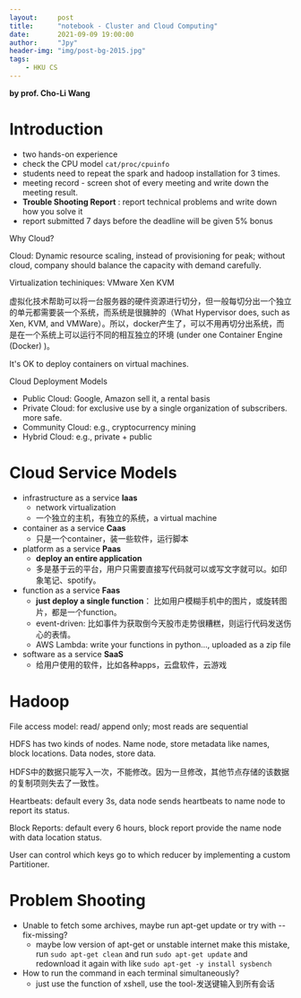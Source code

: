 ```yaml
---
layout:     post
title:      "notebook - Cluster and Cloud Computing"
date:       2021-09-09 19:00:00
author:     "Jpy"
header-img: "img/post-bg-2015.jpg"
tags:
    - HKU CS
---
```


**by prof. Cho-Li Wang**

# Introduction

* two hands-on experience
* check the CPU model `cat/proc/cpuinfo`
* students need to repeat the spark and hadoop installation for 3 times.
* meeting record - screen shot of every meeting and write down the meeting result.
* **Trouble Shooting Report** : report technical problems and write down how you solve it
* report submitted 7 days before the deadline will be given 5% bonus

Why Cloud?

Cloud: Dynamic resource scaling, instead of provisioning for peak; without cloud, company should balance the capacity with demand carefully.

Virtualization techiniques: VMware Xen KVM

虚拟化技术帮助可以将一台服务器的硬件资源进行切分，但一般每切分出一个独立的单元都需要装一个系统，而系统是很臃肿的（What Hypervisor does, such as Xen, KVM, and VMWare）。所以，docker产生了，可以不用再切分出系统，而是在一个系统上可以运行不同的相互独立的环境 (under one Container Engine (Docker) )。

It's OK to deploy containers on virtual machines.

Cloud Deployment Models

* Public Cloud: Google, Amazon sell it, a rental basis
* Private Cloud: for exclusive use by a single organization of subscribers. more safe.
* Community Cloud: e.g., cryptocurrency mining
* Hybrid Cloud: e.g., private + public

# Cloud Service Models

* infrastructure as a service **Iaas**
  * network virtualization
  * 一个独立的主机，有独立的系统，a virtual machine
* container as a service **Caas**
  * 只是一个container，装一些软件，运行脚本
* platform as a service **Paas**
  * **deploy an entire application**
  * 多是基于云的平台，用户只需要直接写代码就可以或写文字就可以。如印象笔记、spotify。
* function as a service **Faas**
  * **just deploy a single function**： 比如用户模糊手机中的图片，或旋转图片，都是一个function。
  * event-driven: 比如事件为获取倒今天股市走势很糟糕，则运行代码发送伤心的表情。
  * AWS Lambda: write your functions in python..., uploaded as a zip file
* software as a service **SaaS**
  * 给用户使用的软件，比如各种apps，云盘软件，云游戏

# Hadoop

File access model: read/ append only; most reads are sequential

HDFS has two kinds of nodes. Name node, store metadata like names, block locations. Data nodes, store data.

HDFS中的数据只能写入一次，不能修改。因为一旦修改，其他节点存储的该数据的复制项则失去了一致性。

Heartbeats: default every 3s, data node sends heartbeats to name node to report its status.

Block Reports: default every 6 hours, block report provide the name node with data location status.

User can control which keys go to which reducer by implementing a custom Partitioner.

# Problem Shooting

* Unable to fetch some archives, maybe run apt-get update or try with --fix-missing?
  * maybe low version of apt-get or unstable internet make this mistake, run `sudo apt-get clean` and run `sudo apt-get update` and redownload it again with like `sudo apt-get -y install sysbench`
* How to run the command in each terminal simultaneously?
  * just use the function of xshell, use the tool-发送键输入到所有会话

